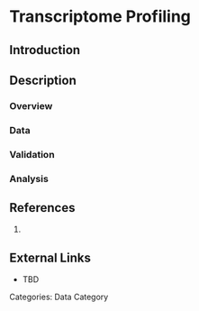 # Transcriptome Profiling #
## Introduction ##
## Description ##
### Overview ###
### Data ###
### Validation ###
### Analysis ###
## References ##
1.

## External Links ##
* TBD

Categories: Data Category
